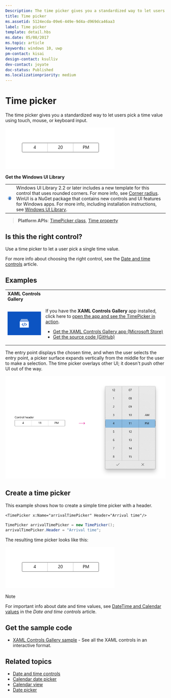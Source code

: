 ```yaml
---
Description: The time picker gives you a standardized way to let users pick a time value using touch, mouse, or keyboard input.
title: Time picker
ms.assetid: 5124ecda-09e6-449e-9d4a-d969dca46aa3
label: Time picker
template: detail.hbs
ms.date: 05/08/2017
ms.topic: article
keywords: windows 10, uwp
pm-contact: kisai
design-contact: ksulliv
dev-contact: joyate
doc-status: Published
ms.localizationpriority: medium
---
```

# Time picker
 

The time picker gives you a standardized way to let users pick a time value using touch, mouse, or keyboard input.

![Example of time picker](images/time-picker-closed.png)

**Get the Windows UI Library**

|  |  |
| - | - |
| ![WinUI logo](images/winui-logo-64x64.png) | Windows UI Library 2.2 or later includes a new template for this control that uses rounded corners. For more info, see [Corner radius](/windows/uwp/design/style/rounded-corner). WinUI is a NuGet package that contains new controls and UI features for Windows apps. For more info, including installation instructions, see [Windows UI Library](https://docs.microsoft.com/uwp/toolkits/winui/). |

> **Platform APIs**: [TimePicker class](https://docs.microsoft.com/uwp/api/Windows.UI.Xaml.Controls.TimePicker), [Time property](https://docs.microsoft.com/uwp/api/windows.ui.xaml.controls.timepicker.time)


## Is this the right control?
Use a time picker to let a user pick a single time value.

For more info about choosing the right control, see the [Date and time controls](date-and-time.md) article.

## Examples

<table>
<th align="left">XAML Controls Gallery<th>
<tr>
<td><img src="images/xaml-controls-gallery-app-icon-sm.png" alt="XAML controls gallery"></img></td>
<td>
    <p>If you have the <strong style="font-weight: semi-bold">XAML Controls Gallery</strong> app installed, click here to <a href="xamlcontrolsgallery:/item/TimePicker">open the app and see the TimePicker in action</a>.</p>
    <ul>
    <li><a href="https://www.microsoft.com/store/productId/9MSVH128X2ZT">Get the XAML Controls Gallery app (Microsoft Store)</a></li>
    <li><a href="https://github.com/Microsoft/Xaml-Controls-Gallery">Get the source code (GitHub)</a></li>
    </ul>
</td>
</tr>
</table>

The entry point displays the chosen time, and when the user selects the entry point, a picker surface expands vertically from the middle for the user to make a selection. The time picker overlays other UI; it doesn't push other UI out of the way.

![Example of the time picker expanding](images/controls_timepicker_expand.png)

## Create a time picker

This example shows how to create a simple time picker with a header.

```xaml
<TimePicker x:Name="arrivalTimePicker" Header="Arrival time"/>
```

```csharp
TimePicker arrivalTimePicker = new TimePicker();
arrivalTimePicker.Header = "Arrival time";
```

The resulting time picker looks like this:

![Example of time picker](images/time-picker-closed.png)

> [!NOTE]
> For important info about date and time values, see [DateTime and Calendar values](date-and-time.md#datetime-and-calendar-values) in the *Date and time controls* article.

## Get the sample code

- [XAML Controls Gallery sample](https://github.com/Microsoft/Xaml-Controls-Gallery) - See all the XAML controls in an interactive format.

## Related topics

- [Date and time controls](date-and-time.md)
- [Calendar date picker](calendar-date-picker.md)
- [Calendar view](calendar-view.md)
- [Date picker](date-picker.md)
